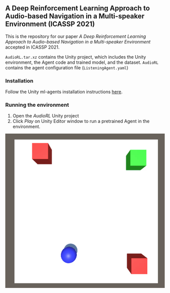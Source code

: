 ## A Deep Reinforcement Learning Approach to Audio-based Navigation in a Multi-speaker Environment (ICASSP 2021)

This is the repository for our paper _A Deep Reinforcement Learning Approach to Audio-based Navigation in a Multi-speaker Environment_ accepted in ICASSP 2021.

`AudioRL.tar.xz` contains the Unity project, which includes the Unity environment, the Agent code and trained model, and the dataset.
`AudioRL` contains the agent configuration file (`ListeningAgent.yaml`)

### Installation

Follow the Unity ml-agents installation instructions [here](https://github.com/Unity-Technologies/ml-agents/blob/release_12_docs/docs/Installation.md).

### Running the environment

1) Open the _AudioRL_ Unity project
2) Click _Play_ on Unity Editor window to run a pretrained Agent in the environment. 

![](3_speakers.gif)
